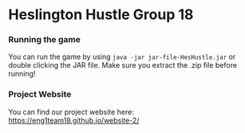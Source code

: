 # Heslington Hustle Group 18

### Running the game
You can run the game by using
`java -jar jar-file-HesHustle.jar` or double clicking the JAR file. Make sure you extract the .zip file before running!

### Project Website
You can find our project website here: https://eng1team18.github.io/website-2/
